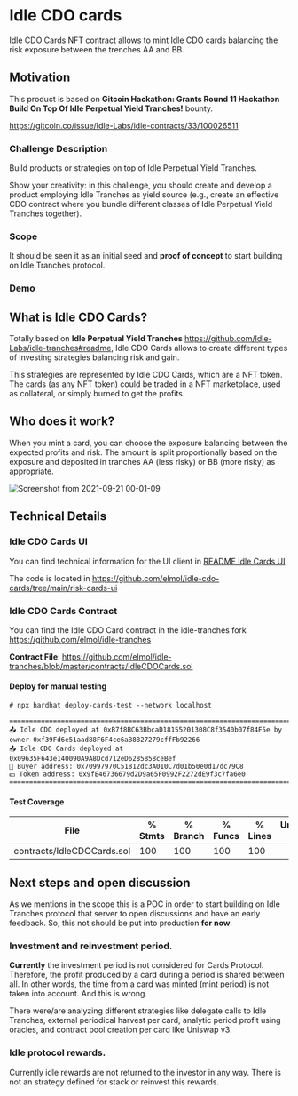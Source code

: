 # Idle CDO cards
Idle CDO Cards NFT contract allows to mint Idle CDO cards balancing the risk exposure between the trenches AA and BB.

## Motivation

This product is based on  **Gitcoin Hackathon: Grants Round 11 Hackathon**
**Build On Top Of Idle Perpetual Yield Tranches!** bounty.

https://gitcoin.co/issue/Idle-Labs/idle-contracts/33/100026511


### Challenge Description
Build products or strategies on top of Idle Perpetual Yield Tranches.

Show your creativity: in this challenge, you should create and develop a product employing Idle Tranches as yield source (e.g., create an effective CDO contract where you bundle different classes of Idle Perpetual Yield Tranches together).

### Scope 

It should be seen it as an initial seed and **proof of concept** to start building on Idle Tranches protocol.

### Demo

## What is Idle CDO Cards?

Totally based on **Idle Perpetual Yield Tranches** https://github.com/Idle-Labs/idle-tranches#readme, Idle CDO Cards allows to create different types of investing strategies balancing risk and gain.

This strategies are represented by Idle CDO Cards, which are a NFT token. The cards (as any NFT token) could be traded in a NFT marketplace, used as collateral, or simply burned to get the profits.

## Who does it work?

When you mint a card, you can choose the exposure balancing between the expected profits and risk. The amount is split proportionally based on the exposure and deposited in tranches AA (less risky) or BB (more risky) as appropriate.  


![Screenshot from 2021-09-21 00-01-09](https://user-images.githubusercontent.com/5402004/134105378-45761ae3-13d2-41a4-86df-20884d6d6f85.png)

## Technical Details 

### Idle CDO Cards UI

You can find technical information for the UI client in [README Idle Cards UI](https://github.com/elmol/idle-cdo-cards/tree/main/risk-cards-ui#readme)

The code is located in https://github.com/elmol/idle-cdo-cards/tree/main/risk-cards-ui

### Idle CDO Cards Contract

You can find the Idle CDO Card contract in the idle-tranches fork https://github.com/elmol/idle-tranches

**Contract File**: https://github.com/elmol/idle-tranches/blob/master/contracts/IdleCDOCards.sol

#### Deploy for manual testing
```
# npx hardhat deploy-cards-test --network localhost

==========================================================================
📤 Idle CDO deployed at 0xB7f8BC63BbcaD18155201308C8f3540b07f84F5e by owner 0xf39Fd6e51aad88F6F4ce6aB8827279cffFb92266
📤 Idle CDO Cards deployed at 0x09635F643e140090A9A8Dcd712eD6285858ceBef
🔎 Buyer address: 0x70997970C51812dc3A010C7d01b50e0d17dc79C8
💵 Token address: 0x9fE46736679d2D9a65F0992F2272dE9f3c7fa6e0
==========================================================================
```

#### Test Coverage

File                               |  % Stmts | % Branch |  % Funcs |  % Lines |Uncovered Lines |
-----------------------------------|----------|----------|----------|----------|----------------|
contracts/IdleCDOCards.sol         |      100 |      100 |      100 |      100 |                |

## Next steps and open discussion

As we mentions in the scope this is a POC in order to start building on  Idle Tranches protocol that server to open discussions and have an early feedback. So, this not should be put into production **for now**.   

### Investment and reinvestment period. 
**Currently** the investment period is not considered for Cards Protocol. Therefore, the profit produced by a card during a period is shared between all. In other words, the time from a card was minted (mint period) is not taken into account. And this is wrong.  

There were/are analyzing different strategies like delegate calls to Idle Tranches, external periodical harvest per card, analytic period profit using oracles, and contract pool creation per card like Uniswap v3.


### Idle protocol rewards.
Currently idle rewards are not returned to the investor in any way. There is not an strategy defined for stack or reinvest this rewards.

